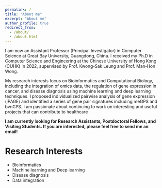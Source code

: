 ```yaml
---
permalink: /
title: "About me"
excerpt: "About me"
author_profile: true
redirect_from: 
  - /about/
  - /about.html
---
```


I am now an Assistant Professor (Principal Investigator) in Computer Science at Great Bay University, Guangdong, China. I received my Ph.D in Computer Science and Engineering at the Chinese University of Hong Kong (CUHK) in 2022, supervised by Prof. Kwong-Sak Leung and Prof. Man-Hon Wong. 

My research interests focus on Bioinformatics and Computational Biology, including the integration of omics data, the regulation of gene expression in cancer, and disease diagnosis using machine learning and deep learning techniques. I proposed individualized pairwise analysis of gene expression (iPAGE) and identified a series of gene pair signatures including meGPS and bvnGPS. I am passionate about continuing to work on interesting and useful projects that can contribute to healthcare

**I am currently looking for Research Assistants, Postdoctoral Fellows, and Visiting Students. If you are interested, please feel free to send me an email!**

Research Interests
======
* Bioinformatics
* Machine learning and Deep learning
* Disease diagnosis
* Data integration
